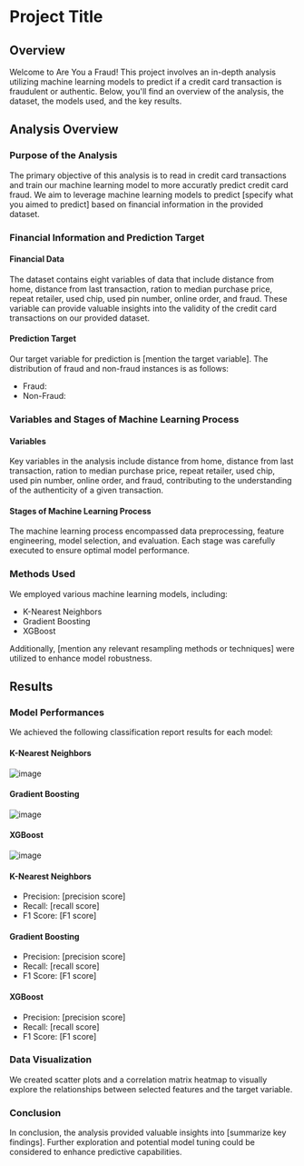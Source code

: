 # Project Title

## Overview

Welcome to Are You a Fraud! This project involves an in-depth analysis utilizing machine learning models to predict if a credit card transaction is fraudulent or authentic. Below, you'll find an overview of the analysis, the dataset, the models used, and the key results.

## Analysis Overview

### Purpose of the Analysis

The primary objective of this analysis is to read in credit card transactions and train our machine learning model to more accuratly predict credit card fraud. We aim to leverage machine learning models to predict [specify what you aimed to predict] based on financial information in the provided dataset.

### Financial Information and Prediction Target

#### Financial Data

The dataset contains eight variables of data that include distance from home, distance from last transaction, ration to median purchase price, repeat retailer, used chip, used pin number, online order, and fraud. These variable can provide valuable insights into the validity of the credit card transactions on our provided dataset.

#### Prediction Target

Our target variable for prediction is [mention the target variable]. The distribution of fraud and non-fraud instances is as follows:

- Fraud: 
- Non-Fraud: 

### Variables and Stages of Machine Learning Process

#### Variables

Key variables in the analysis include distance from home, distance from last transaction, ration to median purchase price, repeat retailer, used chip, used pin number, online order, and fraud, contributing to the understanding of the authenticity of a given transaction.

#### Stages of Machine Learning Process

The machine learning process encompassed data preprocessing, feature engineering, model selection, and evaluation. Each stage was carefully executed to ensure optimal model performance.

### Methods Used

We employed various machine learning models, including:
- K-Nearest Neighbors
- Gradient Boosting
- XGBoost

Additionally, [mention any relevant resampling methods or techniques] were utilized to enhance model robustness.

## Results

### Model Performances

We achieved the following classification report results for each model:



#### K-Nearest Neighbors
![image](https://github.com/ZekeH43/Project-2/assets/143846311/559013a0-e6ac-4d62-aa7a-1317df6bf599)


#### Gradient Boosting
![image](https://github.com/ZekeH43/Project-2/assets/143846311/3195cc2a-2b41-44a6-bb75-d3b1de274243)


#### XGBoost
![image](https://github.com/ZekeH43/Project-2/assets/143846311/daf20b6a-058e-410e-9078-3ad7078d6634)


#### K-Nearest Neighbors

- Precision: [precision score]
- Recall: [recall score]
- F1 Score: [F1 score]

#### Gradient Boosting

- Precision: [precision score]
- Recall: [recall score]
- F1 Score: [F1 score]

#### XGBoost

- Precision: [precision score]
- Recall: [recall score]
- F1 Score: [F1 score]
### Data Visualization

We created scatter plots and a correlation matrix heatmap to visually explore the relationships between selected features and the target variable.

### Conclusion

In conclusion, the analysis provided valuable insights into [summarize key findings]. Further exploration and potential model tuning could be considered to enhance predictive capabilities.



